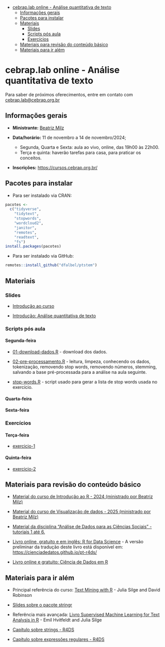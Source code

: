 
- [cebrap.lab online - Análise quantitativa de
  texto](#cebraplab-online---análise-quantitativa-de-texto)
  - [Informações gerais](#informações-gerais)
  - [Pacotes para instalar](#pacotes-para-instalar)
  - [Materiais](#materiais)
    - [Slides](#slides)
    - [Scripts pós aula](#scripts-pós-aula)
    - [Exercícios](#exercícios)
  - [Materiais para revisão do conteúdo
    básico](#materiais-para-revisão-do-conteúdo-básico)
  - [Materiais para ir além](#materiais-para-ir-além)

<!-- README.md is generated from README.Rmd. Please edit that file -->

# cebrap.lab online - Análise quantitativa de texto

Para saber de próximos oferecimentos, entre em contato com
<cebrap.lab@cebrap.org.br>

## Informações gerais

- **Ministrante:** [Beatriz Milz](https://beamilz.com/)

- **Data/horário:** 11 de novembro a 14 de novembro/2024;

  - Segunda, Quarta e Sexta: aula ao vivo, online, das 19h00 às 22h00.
  - Terça e quinta: haverão tarefas para casa, para praticar os
    conceitos.

- **Inscrições:** <https://cursos.cebrap.org.br/>

## Pacotes para instalar

- Para ser instalado via CRAN:

``` r
pacotes <-
  c("tidyverse",
    "tidytext",
    "stopwords",
    "wordcloud2",
    "janitor",
    "remotes",
    "readtext",
    "fs")
install.packages(pacotes)
```

- Para ser instalado via GitHub:

``` r
remotes::install_github("dfalbel/ptstem")
```

## Materiais

### Slides

- [Introdução ao
  curso](https://beatrizmilz.github.io/2024-11-cebrap-lab-text-as-data/slides/introducao-ao-curso.html)

- [Introdução: Análise quantitativa de
  texto](https://beatrizmilz.github.io/2024-11-cebrap-lab-text-as-data/slides/intro-text-as-data.html)

### Scripts pós aula

#### Segunda-feira

- [01-download-dados.R](https://github.com/beatrizmilz/2024-11-cebrap-lab-text-as-data/blob/main/scripts-pos-aula/01-download-dados.R) -
  download dos dados.

- [02-pre-processamento.R](https://github.com/beatrizmilz/2024-11-cebrap-lab-text-as-data/blob/main/scripts-pos-aula/02-pre-processamento.R) -
  leitura, limpeza, conhecendo os dados, tokenização, removendo stop
  words, removendo números, stemming, salvando a base pré-processada
  para a análise na aula seguinte.

- [stop-words.R](https://github.com/beatrizmilz/2024-11-cebrap-lab-text-as-data/blob/main/scripts-pos-aula/stop-words.R) -
  script usado para gerar a lista de stop words usada no exercício.

#### Quarta-feira

<!-- - [03-descritiva-visualizacao.R](https://github.com/beatrizmilz/2024-11-cebrap-lab-text-as-data/blob/main/scripts-pos-aula/03-descritiva-visualizacao.R) - buscando palavras mais frequentes por grupo, visualização com wordcloud, visualização com gráfico de barras. -->
<!-- - [04-ngrams.R](https://github.com/beatrizmilz/2024-11-cebrap-lab-text-as-data/blob/main/scripts-pos-aula/04-ngrams.R) - bigramas, visualização com gráfico de barras, tf-idf. -->

#### Sexta-feira

<!-- - [05-importacao.R](https://github.com/beatrizmilz/2024-11-cebrap-lab-text-as-data/blob/main/scripts-pos-aula/05-importacao.R) - importação de arquivos (exemplo com PDFs). -->
<!-- - [06-modelagem-topicos.R](https://github.com/beatrizmilz/2024-11-cebrap-lab-text-as-data/blob/main/scripts-pos-aula/06-modelagem-topicos.R) - modelagem de tópicos (LDA). -->

### Exercícios

#### Terça-feira

- [exercicio-1](https://github.com/beatrizmilz/2024-11-cebrap-lab-text-as-data/blob/main/exercicios/exercicio-1.md)

<!-- - [exercicio-1 - com respostas](https://github.com/beatrizmilz/2024-11-cebrap-lab-text-as-data/blob/main/exercicios/exercicio-1-respondido.md)  -->

#### Quinta-feira

- [exercicio-2](https://github.com/beatrizmilz/2024-11-cebrap-lab-text-as-data/blob/main/exercicios/exercicio-2.md)

## Materiais para revisão do conteúdo básico

- [Material do curso de Introdução ao R - 2024 (ministrado por Beatriz
  Milz)](https://beatrizmilz.github.io/2024-08-cebrap-lab-intro-R/)

- [Material do curso de Visualização de dados - 2025 (ministrado por
  Beatriz Milz)](https://beatrizmilz.github.io/2024-09-cebrap-lab-viz/)

- [Material da disciplina “Análise de Dados para as Ciências Sociais” -
  tutoriais 1 até 6.](https://jonnyphillips.github.io/Ciencia_de_Dados/)

- [Livro online, gratuito e em inglês: R for Data
  Science](https://r4ds.hadley.nz/) - A versão preliminar da tradução
  deste livro está disponível em:
  <https://cienciadedatos.github.io/pt-r4ds/>

- [Livro online e gratuito: Ciência de Dados em
  R](https://livro.curso-r.com/7-2-dplyr.html)

## Materiais para ir além

- Principal referência do curso: [Text Mining with
  R](https://www.tidytextmining.com/) - Julia Silge and David Robinson

- [Slides sobre o pacote
  stringr](https://curso-r.github.io/202308-r4ds-2/materiais/slides/02_strings.html#1)

- Referência mais avançada: [Livro Supervised Machine Learning for Text
  Analysis in R](https://smltar.com/) - Emil Hvitfeldt and Julia Silge

- [Capítulo sobre strings -
  R4DS](https://cienciadedatos.github.io/pt-r4ds/strings.html)

- [Capítulo sobre expressões regulares -
  R4DS](https://cienciadedatos.github.io/pt-r4ds/regexps.html)
